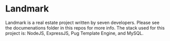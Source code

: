 # Landmark
Landmark is a real estate project written by seven developers. Please see the documenations folder in this repos for more info. The stack used for this project is: NodeJS, ExpressJS, Pug Template Engine, and MySQL. 
